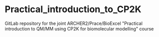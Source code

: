 # Practical_introduction_to_CP2K

GitLab repository for the joint ARCHER2/Prace/BioExcel "Practical introduction to QM/MM using CP2K for biomolecular modelling" course